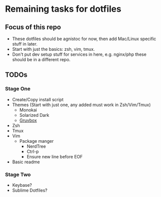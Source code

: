 # Remaining tasks for dotfiles

## Focus of this repo

- These dotfiles should be agnistoc for now, then add Mac/Linux specific stuff in later.
- Start with just the basics: zsh, vim, tmux.
- Don't put dev setup stuff for services in here, e.g. nginx/php these should be in a different repo.

## TODOs

### Stage One

- Create/Copy install script
- Themes (Start with just one, any added must work in Zsh/Vim/Tmux)
    - Monokai
    - Solarized Dark
    - [Gruvbox](https://github.com/morhetz/gruvbox)
- Zsh
- Tmux
- Vim
    - Package manger
        - NerdTree
        - Ctrl-p
        - Ensure new line before EOF
- Basic readme

### Stage Two

- Keybase?
- Sublime Dotfiles?
